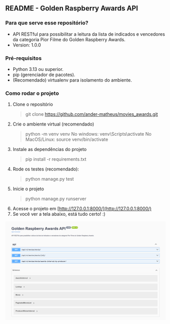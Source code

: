 ## README - Golden Raspberry Awards API

### Para que serve esse repositório?

- API RESTful para possibilitar a leitura da lista de indicados e vencedores da categoria Pior Filme do Golden Raspberry Awards.
- Version: 1.0.0

### Pré-requisitos

- Python 3.13 ou superior.
- pip (gerenciador de pacotes).
- (Recomendado) virtualenv para isolamento do ambiente.

### Como rodar o projeto

1. Clone o repositório
   > git clone https://github.com/ander-matheus/movies_awards.git
1. Crie o ambiente virtual (recomendado)
   > python -m venv venv
   > No windows: venv\Scripts\activate
   > No MacOS/Linux: source venv/bin/activate
1. Instale as dependências do projeto
   > pip install -r requirements.txt
1. Rode os testes (recomendado):
   > python manage.py test
1. Inicie o projeto
   > python manage.py runserver
1. Acesse o projeto em [http://127.0.0.1:8000/](http://127.0.0.1:8000/)
1. Se você ver a tela abaixo, está tudo certo! :)

<img src="https://github.com/ander-matheus/movies_awards/blob/main/Golden-Raspberry-Awards-API.png" alt="home print">

